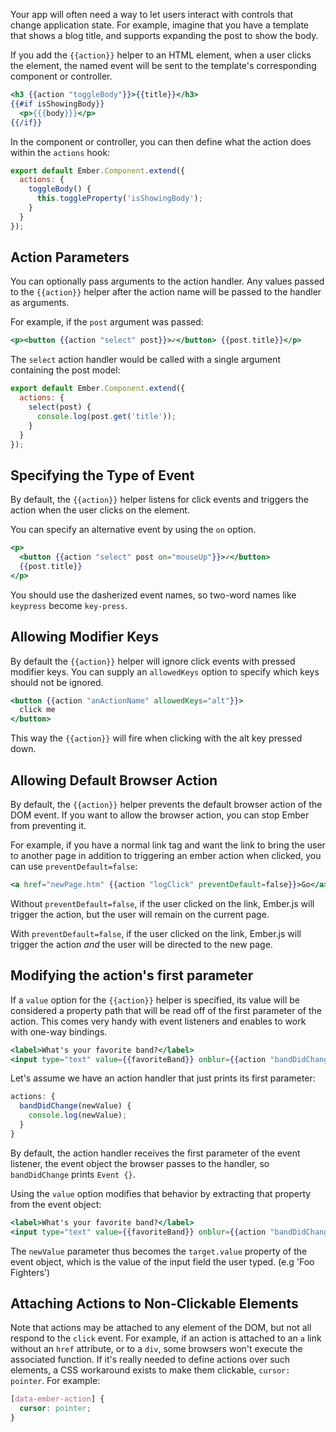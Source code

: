 Your app will often need a way to let users interact with controls that
change application state. For example, imagine that you have a template
that shows a blog title, and supports expanding the post to show the body.

If you add the `{{action}}` helper to an HTML element, when a user
clicks the element, the named event will be sent to the template's
corresponding component or controller.

```app/templates/components/post.hbs
<h3 {{action "toggleBody"}}>{{title}}</h3>
{{#if isShowingBody}}
  <p>{{{body}}}</p>
{{/if}}
```

In the component or controller, you can then define what the action does within
the `actions` hook:

```app/components/post.js
export default Ember.Component.extend({
  actions: {
    toggleBody() {
      this.toggleProperty('isShowingBody');
    }
  }
});
```

## Action Parameters

You can optionally pass arguments to the action handler. Any values
passed to the `{{action}}` helper after the action name will be passed to
the handler as arguments.

For example, if the `post` argument was passed:

```handlebars
<p><button {{action "select" post}}>✓</button> {{post.title}}</p>
```

The `select` action handler would be called with a single argument
containing the post model:

```app/components/post.js
export default Ember.Component.extend({
  actions: {
    select(post) {
      console.log(post.get('title'));
    }
  }
});
```

## Specifying the Type of Event

By default, the `{{action}}` helper listens for click events and triggers
the action when the user clicks on the element.

You can specify an alternative event by using the `on` option.

```handlebars
<p>
  <button {{action "select" post on="mouseUp"}}>✓</button>
  {{post.title}}
</p>
```

You should use the dasherized event names, so two-word names like `keypress`
become `key-press`.

## Allowing Modifier Keys

By default the `{{action}}` helper will ignore click events with
pressed modifier keys. You can supply an `allowedKeys` option
to specify which keys should not be ignored.

```handlebars
<button {{action "anActionName" allowedKeys="alt"}}>
  click me
</button>
```

This way the `{{action}}` will fire when clicking with the alt key
pressed down.

## Allowing Default Browser Action

By default, the `{{action}}` helper prevents the default browser action of the
DOM event. If you want to allow the browser action, you can stop Ember from
preventing it.

For example, if you have a normal link tag and want the link to bring the user
to another page in addition to triggering an ember action when clicked, you can
use `preventDefault=false`:

```handlebars
<a href="newPage.htm" {{action "logClick" preventDefault=false}}>Go</a>
```

Without `preventDefault=false`, if the user clicked on the link, Ember.js
will trigger the action, but the user will remain on the current page.

With `preventDefault=false`, if the user clicked on the link, Ember.js
will trigger the action *and* the user will be directed to the new page.

## Modifying the action's first parameter

If a `value` option for the `{{action}}` helper is specified, its value will be
considered a property path that will be read off of the first parameter of the
action. This comes very handy with event listeners and enables to work with
one-way bindings.

```handlebars
<label>What's your favorite band?</label>
<input type="text" value={{favoriteBand}} onblur={{action "bandDidChange"}}/>
```

Let's assume we have an action handler that just prints its first parameter:

```js
actions: {
  bandDidChange(newValue) {
    console.log(newValue);
  }
}
```

By default, the action handler receives the first parameter of the event
listener, the event object the browser passes to the handler, so
`bandDidChange` prints `Event {}`.

Using the `value` option modifies that behavior by extracting that property from
the event object:

```handlebars
<label>What's your favorite band?</label>
<input type="text" value={{favoriteBand}} onblur={{action "bandDidChange" value="target.value"}}/>
```

The `newValue` parameter thus becomes the `target.value` property of the event
object, which is the value of the input field the user typed. (e.g 'Foo Fighters')

## Attaching Actions to Non-Clickable Elements

Note that actions may be attached to any element of the DOM, but not all
respond to the `click` event. For example, if an action is attached to an `a`
link without an `href` attribute, or to a `div`, some browsers won't execute
the associated function. If it's really needed to define actions over such
elements, a CSS workaround exists to make them clickable, `cursor: pointer`.
For example:

```css
[data-ember-action] {
  cursor: pointer;
}
```
